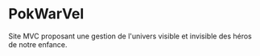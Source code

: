 # PokWarVel
Site MVC proposant une gestion de l'univers visible et invisible des héros de notre enfance.

